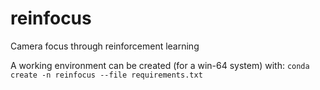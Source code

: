 # reinfocus
Camera focus through reinforcement learning

A working environment can be created (for a win-64 system) with:
```conda create -n reinfocus --file requirements.txt```